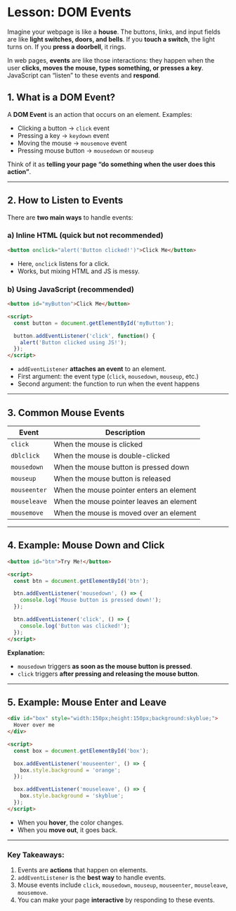 # Lesson: DOM Events

Imagine your webpage is like a **house**. The buttons, links, and input fields are like **light switches, doors, and bells**. If you **touch a switch**, the light turns on. If you **press a doorbell**, it rings.

In web pages, **events** are like those interactions: they happen when the user **clicks, moves the mouse, types something, or presses a key**. JavaScript can “listen” to these events and **respond**.

## 1. What is a DOM Event?

A **DOM Event** is an action that occurs on an element. Examples:

* Clicking a button → `click` event
* Pressing a key → `keydown` event
* Moving the mouse → `mousemove` event
* Pressing mouse button → `mousedown` or `mouseup`

Think of it as **telling your page “do something when the user does this action”**.

---

## 2. How to Listen to Events

There are **two main ways** to handle events:

### a) Inline HTML (quick but not recommended)

```html
<button onclick="alert('Button clicked!')">Click Me</button>
```

* Here, `onclick` listens for a click.
* Works, but mixing HTML and JS is messy.

### b) Using JavaScript (recommended)

```html
<button id="myButton">Click Me</button>

<script>
  const button = document.getElementById('myButton');

  button.addEventListener('click', function() {
    alert('Button clicked using JS!');
  });
</script>
```

* `addEventListener` **attaches an event** to an element.
* First argument: the event type (`click`, `mousedown`, `mouseup`, etc.)
* Second argument: the function to run when the event happens

---

## 3. Common Mouse Events

| Event        | Description                              |
| ------------ | ---------------------------------------- |
| `click`      | When the mouse is clicked                |
| `dblclick`   | When the mouse is double-clicked         |
| `mousedown`  | When the mouse button is pressed down    |
| `mouseup`    | When the mouse button is released        |
| `mouseenter` | When the mouse pointer enters an element |
| `mouseleave` | When the mouse pointer leaves an element |
| `mousemove`  | When the mouse is moved over an element  |

---

## 4. Example: Mouse Down and Click

```html
<button id="btn">Try Me!</button>

<script>
  const btn = document.getElementById('btn');

  btn.addEventListener('mousedown', () => {
    console.log('Mouse button is pressed down!');
  });

  btn.addEventListener('click', () => {
    console.log('Button was clicked!');
  });
</script>
```

**Explanation:**

* `mousedown` triggers **as soon as the mouse button is pressed**.
* `click` triggers **after pressing and releasing the mouse button**.

---

## 5. Example: Mouse Enter and Leave

```html
<div id="box" style="width:150px;height:150px;background:skyblue;">
  Hover over me
</div>

<script>
  const box = document.getElementById('box');

  box.addEventListener('mouseenter', () => {
    box.style.background = 'orange';
  });

  box.addEventListener('mouseleave', () => {
    box.style.background = 'skyblue';
  });
</script>
```

* When you **hover**, the color changes.
* When you **move out**, it goes back.

---

### Key Takeaways:

1. Events are **actions** that happen on elements.
2. `addEventListener` is the **best way** to handle events.
3. Mouse events include `click`, `mousedown`, `mouseup`, `mouseenter`, `mouseleave`, `mousemove`.
4. You can make your page **interactive** by responding to these events.
